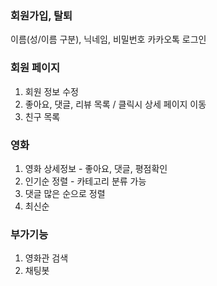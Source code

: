 ### 회원가입, 탈퇴
이름(성/이름 구분), 닉네임, 비밀번호
카카오톡 로그인

### 회원 페이지
1. 회원 정보 수정
2. 좋아요, 댓글, 리뷰 목록 / 클릭시 상세 페이지 이동
3. 친구 목록

### 영화 
1. 영화 상세정보 - 좋아요, 댓글, 평점확인
2. 인기순 정렬 - 카테고리 분류 가능
3. 댓글 많은 순으로 정렬
4. 최신순
   
### 부가기능
1. 영화관 검색
2. 채팅봇
    
